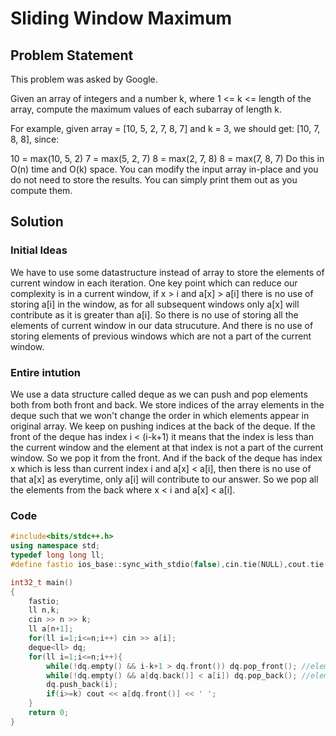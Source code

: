 # Sliding Window Maximum

## Problem Statement

This problem was asked by Google.

Given an array of integers and a number k, where 1 <= k <= length of the array, compute the maximum values of each subarray of length k.

For example, given array = [10, 5, 2, 7, 8, 7] and k = 3, we should get: [10, 7, 8, 8], since:

10 = max(10, 5, 2)
7 = max(5, 2, 7)
8 = max(2, 7, 8)
8 = max(7, 8, 7)
Do this in O(n) time and O(k) space. You can modify the input array in-place and you do not need to store the results. You can simply print them out as you compute them.

## Solution

### Initial Ideas

We have to use some datastructure instead of array to store the elements of current window in each iteration. One key point which can reduce our complexity is in a current window, 
if x > i and a[x] > a[i] there is no use of storing a[i] in the window, as for all subsequent windows only a[x] will contribute as it is greater than a[i]. So there is no use of 
storing all the elements of current window in our data strucuture. And there is no use of storing elements of previous windows which are not a part of the current window.

### Entire intution

We use a data structure called deque as we can push and pop elements both from both front and back. We store indices of the array elements in the deque such that we won't change the
order in which elements appear in original array. We keep on pushing indices at the back of the deque. If the front of the deque has index i  < (i-k+1) it means that the index is less
than the current window and the element at that index is not a part of the current window. So we pop it from the front. And if the back of the deque has index x which is less than
current index i and a[x] < a[i], then there is no use of that a[x] as everytime, only a[i] will contribute to our answer. So we pop all the elements from the back where x < i and 
a[x] < a[i].

### Code

```cpp
#include<bits/stdc++.h>
using namespace std;
typedef long long ll;
#define fastio ios_base::sync_with_stdio(false),cin.tie(NULL),cout.tie(NULL)

int32_t main()
{
    fastio;
    ll n,k;
    cin >> n >> k;
    ll a[n+1];
    for(ll i=1;i<=n;i++) cin >> a[i];
    deque<ll> dq;
    for(ll i=1;i<=n;i++){
        while(!dq.empty() && i-k+1 > dq.front()) dq.pop_front(); //elements which are not a part of the current window
        while(!dq.empty() && a[dq.back()] < a[i]) dq.pop_back(); //elements which are smaller than the current element
        dq.push_back(i);
        if(i>=k) cout << a[dq.front()] << ' ';
    }
    return 0;
}    
```
